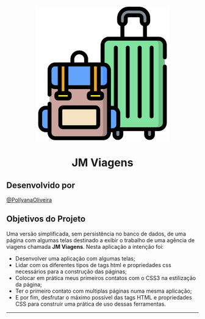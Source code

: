 <p align="center"><img width='350px' src='https://github.com/PollyanaOliveira/jm-viagens/blob/main/imagens/jm.png' />


<h1 align="center">JM Viagens</h1>  </p>

## Desenvolvido por

[@PollyanaOliveira](https://github.com/PollyanaOliveira)

## Objetivos do Projeto

Uma versão simplificada, sem persistência no banco de dados, de uma página com algumas telas destinado a exibir o trabalho de uma agência de viagens chamada  **JM Viagens**. Nesta aplicação a intenção foi:

-   Desenvolver uma aplicação com algumas telas;
-   Lidar com os diferentes tipos de tags html e propriedades css necessários para a construção das páginas;
-   Colocar em prática meus primeiros contatos com o CSS3 na estilização da página;
-   Ter o primeiro contato com multiplas páginas numa mesma aplicação;
-   E por fim, desfrutar o máximo possível das tags HTML e propriedades CSS para construir uma prática de uso dessas ferramentas.
---
